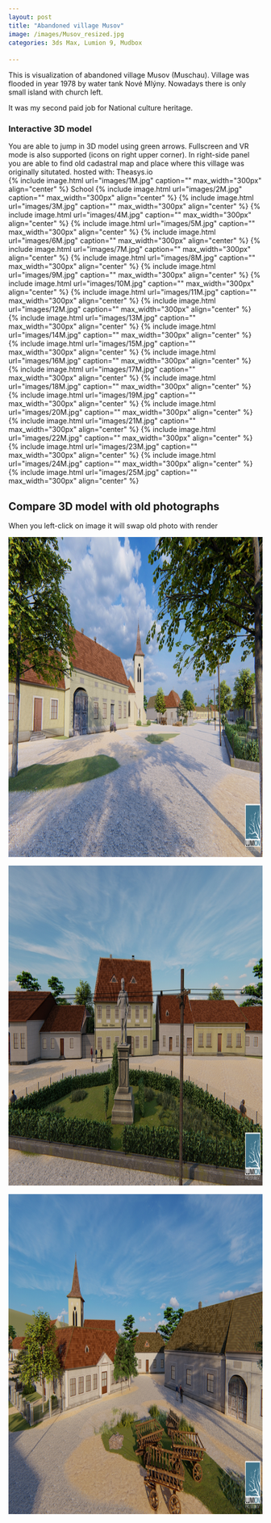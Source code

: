 ```yaml
---
layout: post
title: "Abandoned village Musov"
image: /images/Musov_resized.jpg
categories: 3ds Max, Lumion 9, Mudbox

---
```



This is visualization of abandoned village Musov (Muschau). Village was flooded in year 1978 by water tank Nové Mlýny. Nowadays there is only small island with church left. 

It was my second paid job for National culture heritage. 

<h3> Interactive 3D model </h3>
You are able to jump in 3D model using green arrows. Fullscreen and VR mode is also supported (icons on right upper corner). In right-side panel you are able to find old cadastral map and place where this village was originally situtated.
<script async src="https://www.theasys.io/static/embed.js" data-theasys="vWEdS8mWRAgIomQAykG3TFmUqPPbpb" data-height="800"></script>
hosted with: Theasys.io
<br>
{% include image.html url="images/1M.jpg" caption="" max_width="300px" align="center" %}
School
{% include image.html url="images/2M.jpg" caption="" max_width="300px" align="center" %}
{% include image.html url="images/3M.jpg" caption="" max_width="300px" align="center" %}
{% include image.html url="images/4M.jpg" caption="" max_width="300px" align="center" %}
{% include image.html url="images/5M.jpg" caption="" max_width="300px" align="center" %}
{% include image.html url="images/6M.jpg" caption="" max_width="300px" align="center" %}
{% include image.html url="images/7M.jpg" caption="" max_width="300px" align="center" %}
{% include image.html url="images/8M.jpg" caption="" max_width="300px" align="center" %}
{% include image.html url="images/9M.jpg" caption="" max_width="300px" align="center" %}
{% include image.html url="images/10M.jpg" caption="" max_width="300px" align="center" %}
{% include image.html url="images/11M.jpg" caption="" max_width="300px" align="center" %}
{% include image.html url="images/12M.jpg" caption="" max_width="300px" align="center" %}
{% include image.html url="images/13M.jpg" caption="" max_width="300px" align="center" %}
{% include image.html url="images/14M.jpg" caption="" max_width="300px" align="center" %}
{% include image.html url="images/15M.jpg" caption="" max_width="300px" align="center" %}
{% include image.html url="images/16M.jpg" caption="" max_width="300px" align="center" %}
{% include image.html url="images/17M.jpg" caption="" max_width="300px" align="center" %}
{% include image.html url="images/18M.jpg" caption="" max_width="300px" align="center" %}
{% include image.html url="images/19M.jpg" caption="" max_width="300px" align="center" %}
{% include image.html url="images/20M.jpg" caption="" max_width="300px" align="center" %}
{% include image.html url="images/21M.jpg" caption="" max_width="300px" align="center" %}
{% include image.html url="images/22M.jpg" caption="" max_width="300px" align="center" %}
{% include image.html url="images/23M.jpg" caption="" max_width="300px" align="center" %}
{% include image.html url="images/24M.jpg" caption="" max_width="300px" align="center" %}
{% include image.html url="images/25M.jpg" caption="" max_width="300px" align="center" %}

<h2> Compare 3D model with old photographs </h2>
When you left-click on image it will swap old photo with render
<p>
    <img alt="" src="images/5M.jpg" 
        style="height: 634px; width: 1131px" id="imgClickAndChange"   />
<script>     
var images = ["images/5M.jpg", "images/5MO.jpg"]

var imgState = 0;

var imgTag = document.getElementById("imgClickAndChange");

imgTag.addEventListener("click", function (event) {
  imgState = (++imgState % images.length);
  event.target.src = images[imgState];
});
</script> 
<p>
    <img alt="" src="images/6M.jpg" 
        style="height: 634px; width: 1131px" id="imgClickAndChange2"   />
<script>     
var images2 = ["images/6M.jpg", "images/6MO.jpg"]

var imgState = 0;

var imgTag = document.getElementById("imgClickAndChange2");

imgTag.addEventListener("click", function (event) {
  imgState = (++imgState % images.length);
  event.target.src = images2[imgState];
});
</script> 
<p>
    <img alt="" src="images/3M.jpg" 
        style="height: 634px; width: 1131px" id="imgClickAndChange3"   />
<script>     
var images3 = ["images/3M.jpg", "images/3MO.jpg"]

var imgState = 0;

var imgTag = document.getElementById("imgClickAndChange3");

imgTag.addEventListener("click", function (event) {
  imgState = (++imgState % images.length);
  event.target.src = images3[imgState];
});
</script> 
